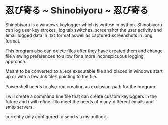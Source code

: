 # 忍び寄る ~ Shinobiyoru ~ 忍び寄る

Shinobiyoru is a windows keylogger which is written in python. Shinobiyoru can log user key strokes, log tab switches, screenshot the user activity and email logged data in .txt format aswell as captured screenshots in .png format.

This program also can delete files after they have created them and change file viewing preferences to allow for a more inconspicuous logging approach.

Meant to be converted to a .exe executable file and placed in windows start up or with a few .lnk files pointing to the file.

Powershell needs to also run creating an exclusion path for the program. 

I will create a command line file that can create custom keyloggers in the future and i will refine it to meet the needs of many different emails and smtp servers.

currently only configured to send via ms outlook.
